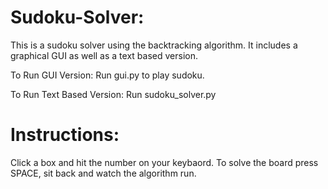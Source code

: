 # Sudoku-Solver:

This is a sudoku solver using the backtracking algorithm. It includes a graphical GUI as well as a text based version.

To Run GUI Version:
Run gui.py to play sudoku.

To Run Text Based Version:
Run sudoku_solver.py

# Instructions:

Click a box and hit the number on your keybaord.
To solve the board press SPACE, sit back and watch the algorithm run.

